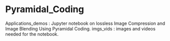 # Pyramidal_Coding

Applications_demos : Jupyter notebook on lossless Image Compression and Image Blending Using Pyramidal Coding.
imgs_vids : images and videos needed for the notebook.
